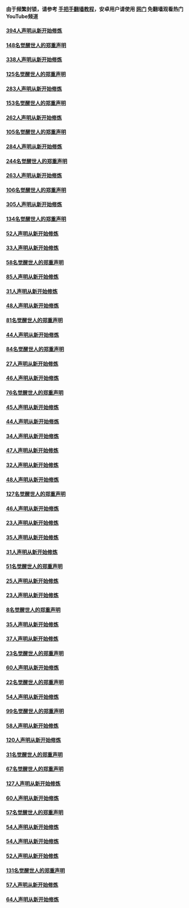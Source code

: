 #### 由于频繁封锁，请参考 [手把手翻墙教程](https://github.com/gfw-breaker/guides/wiki/)，安卓用户请使用 [网门](https://github.com/gfw-breaker/nogfw/blob/master/dl.md?t=05101500) 免翻墙观看热门YouTube频道 

#### [394人声明从新开始修炼](../pages/91/423914.md?t=05101500) 

#### [148名觉醒世人的郑重声明](../pages/91/423913.md?t=05101500) 

#### [338人声明从新开始修炼](../pages/91/423540.md?t=05101500) 

#### [125名觉醒世人的郑重声明](../pages/91/423539.md?t=05101500) 

#### [283人声明从新开始修炼](../pages/91/423296.md?t=05101500) 

#### [153名觉醒世人的郑重声明](../pages/91/423295.md?t=05101500) 

#### [262人声明从新开始修炼](../pages/91/423004.md?t=05101500) 

#### [105名觉醒世人的郑重声明](../pages/91/423003.md?t=05101500) 

#### [284人声明从新开始修炼](../pages/91/422707.md?t=05101500) 

#### [244名觉醒世人的郑重声明](../pages/91/422706.md?t=05101500) 

#### [263人声明从新开始修炼](../pages/91/422553.md?t=05101500) 

#### [106名觉醒世人的郑重声明](../pages/91/422552.md?t=05101500) 

#### [305人声明从新开始修炼](../pages/91/422153.md?t=05101500) 

#### [134名觉醒世人的郑重声明](../pages/91/422152.md?t=05101500) 

#### [52人声明从新开始修炼](../pages/91/421846.md?t=05101500) 

#### [33人声明从新开始修炼](../pages/91/421804.md?t=05101500) 

#### [58名觉醒世人的郑重声明](../pages/91/421845.md?t=05101500) 

#### [85人声明从新开始修炼](../pages/91/421769.md?t=05101500) 

#### [31人声明从新开始修炼](../pages/91/421763.md?t=05101500) 

#### [48人声明从新开始修炼](../pages/91/421605.md?t=05101500) 

#### [81名觉醒世人的郑重声明](../pages/91/421656.md?t=05101500) 

#### [44人声明从新开始修炼](../pages/91/421544.md?t=05101500) 

#### [84名觉醒世人的郑重声明](../pages/91/421543.md?t=05101500) 

#### [27人声明从新开始修炼](../pages/91/421465.md?t=05101500) 

#### [46人声明从新开始修炼](../pages/91/421454.md?t=05101500) 

#### [76名觉醒世人的郑重声明](../pages/91/421453.md?t=05101500) 

#### [45人声明从新开始修炼](../pages/91/421452.md?t=05101500) 

#### [44人声明从新开始修炼](../pages/91/421422.md?t=05101500) 

#### [34人声明从新开始修炼](../pages/91/421322.md?t=05101500) 

#### [47人声明从新开始修炼](../pages/91/421264.md?t=05101500) 

#### [32人声明从新开始修炼](../pages/91/421225.md?t=05101500) 

#### [48人声明从新开始修炼](../pages/91/421202.md?t=05101500) 

#### [127名觉醒世人的郑重声明](../pages/91/421224.md?t=05101500) 

#### [46人声明从新开始修炼](../pages/91/421203.md?t=05101500) 

#### [23人声明从新开始修炼](../pages/91/421138.md?t=05101500) 

#### [35人声明从新开始修炼](../pages/91/421122.md?t=05101500) 

#### [31人声明从新开始修炼](../pages/91/421081.md?t=05101500) 

#### [51名觉醒世人的郑重声明](../pages/91/421080.md?t=05101500) 

#### [25人声明从新开始修炼](../pages/91/421020.md?t=05101500) 

#### [23人声明从新开始修炼](../pages/91/420884.md?t=05101500) 

#### [8名觉醒世人的郑重声明](../pages/91/420883.md?t=05101500) 

#### [35人声明从新开始修炼](../pages/91/420809.md?t=05101500) 

#### [37人声明从新开始修炼](../pages/91/420766.md?t=05101500) 

#### [23名觉醒世人的郑重声明](../pages/91/420765.md?t=05101500) 

#### [60人声明从新开始修炼](../pages/91/420727.md?t=05101500) 

#### [22名觉醒世人的郑重声明](../pages/91/420726.md?t=05101500) 

#### [54人声明从新开始修炼](../pages/91/420529.md?t=05101500) 

#### [99名觉醒世人的郑重声明](../pages/91/420528.md?t=05101500) 

#### [58人声明从新开始修炼](../pages/91/420198.md?t=05101500) 

#### [120人声明从新开始修炼](../pages/91/420141.md?t=05101500) 

#### [31名觉醒世人的郑重声明](../pages/91/420197.md?t=05101500) 

#### [67名觉醒世人的郑重声明](../pages/91/420140.md?t=05101500) 

#### [127人声明从新开始修炼](../pages/91/420082.md?t=05101500) 

#### [60人声明从新开始修炼](../pages/91/420081.md?t=05101500) 

#### [57名觉醒世人的郑重声明](../pages/91/420080.md?t=05101500) 

#### [54人声明从新开始修炼](../pages/91/419533.md?t=05101500) 

#### [54人声明从新开始修炼](../pages/91/419532.md?t=05101500) 

#### [52人声明从新开始修炼](../pages/91/419531.md?t=05101500) 

#### [131名觉醒世人的郑重声明](../pages/91/419530.md?t=05101500) 

#### [57人声明从新开始修炼](../pages/91/419430.md?t=05101500) 

#### [64人声明从新开始修炼](../pages/91/419429.md?t=05101500) 


